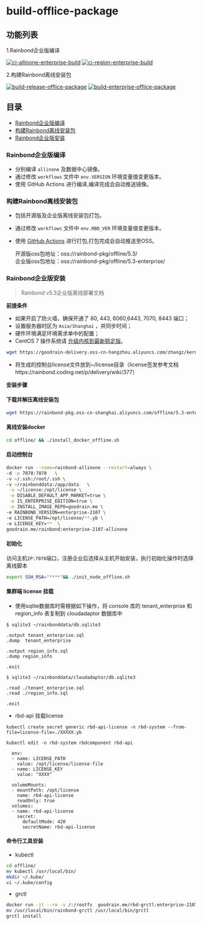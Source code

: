 # build-offlice-package


## 功能列表

1.Rainbond企业版编译

[![ci-allinone-enterprise-build](https://github.com/goodrain/build-offlice-package/actions/workflows/ci-allinone-enterprise.yml/badge.svg)](https://github.com/goodrain/build-offlice-package/actions/workflows/ci-allinone-enterprise.yml)
[![ci-region-enterprise-build](https://github.com/goodrain/build-offlice-package/actions/workflows/ci-region-enterprise.yml/badge.svg)](https://github.com/goodrain/build-offlice-package/actions/workflows/ci-region-enterprise.yml)

2.构建Rainbond离线安装包

[![build-release-offlice-package](https://github.com/goodrain/build-offlice-package/actions/workflows/release-offline-package.yml/badge.svg)](https://github.com/goodrain/build-offlice-package/actions/workflows/release-offline-package.yml)
[![build-enterprise-offlice-package](https://github.com/goodrain/build-offlice-package/actions/workflows/enterprise-offline-package.yml/badge.svg)](https://github.com/goodrain/build-offlice-package/actions/workflows/enterprise-offline-package.yml)

## 目录

* [Rainbond企业版编译](#Rainbond企业版编译)
* [构建Rainbond离线安装包](#构建Rainbond离线安装包)
* [Rainbond企业版安装](#Rainbond企业版安装)

### Rainbond企业版编译


- 分别编译 `allinone` 及数据中心镜像。
- 通过修改 `workflows` 文件中 `env.VERSION` 环境变量值变更版本。
- 使用 GitHub Actions 进行编译,编译完成会自动推送镜像。
    

### 构建Rainbond离线安装包

- 包括开源版及企业版离线安装包打包。
- 通过修改 `workflows` 文件中 `env.RBD_VER` 环境变量值变更版本。
- 使用 [GitHub Actions](https://github.com/goodrain/build-offlice-package/actions/workflows/release-offline-package.yml) 进行打包,打包完成会自动推送至OSS。

    开源版oss包地址：oss://rainbond-pkg/offline/5.3/         
    企业版oss包地址：oss://rainbond-pkg/offline/5.3-enterprise/

### Rainbond企业版安装

> Rainbond v5.3企业版离线部署文档

**前提条件**

- 如果开启了防⽕墙，确保开通了 80, 443, 6060,6443, 7070, 8443 端⼝；
- 设置服务器时区为 `Asia/Shanghai` ，并同步时间；
- 硬件环境满⾜环境需求单中的配置；
- CentOS 7 操作系统请 [升级内核到最新稳定版](https://t.goodrain.com/t/topic/1305)。
```bash
wget https://goodrain-delivery.oss-cn-hangzhou.aliyuncs.com/zhangz/kernel_upgrade.tgz && tar xvf kernel_upgrade.tgz  && cd kernel_upgrade && sh kernel_upgrade.sh
```
- 将生成的控制台license文件放到~/license目录（license签发参考文档https://rainbond.coding.net/p/delivery/wiki/377）

**安装步骤**

#### 下载并解压离线安装包

```bash
wget https://rainbond-pkg.oss-cn-shanghai.aliyuncs.com/offline/5.3-enterprise/rainbond-offline-enterprise-2107.tgz && tar xvf rainbond-offline-enterprise-2107.tgz
```

#### 离线安装docker

```bash
cd offline/ && ./install_docker_offline.sh
```

#### 启动控制台

```bash
docker run --name=rainbond-allinone --restart=always \
-d -p 7070:7070   \
-v ~/.ssh:/root/.ssh \
-v ~/rainbonddata:/app/data   \
 -v ~/license:/opt/license \
 -e DISABLE_DEFAULT_APP_MARKET=true \
 -e IS_ENTERPRISE_EDITION=true \
 -e INSTALL_IMAGE_REPO=goodrain.me \
-e RAINBOND_VERSION=enterprise-2107 \
-e LICENSE_PATH=/opt/license/**.yb \
-e LICENSE_KEY=**  \
goodrain.me/rainbond:enterprise-2107-allinone
```


#### 初始化

访问主机`IP:7070`端口，注册企业后选择从主机开始安装，执行初始化操作时选择离线脚本

```bash
export SSH_RSA="****"&& ./init_node_offline.sh
```

#### 集群端 license 挂载

- 使用sqlite数据库时需根据如下操作，将 console 库的 tenant_enterprise 和 region_info 表复制到 cloudadaptor 数据库中

```
$ sqlite3 ~/rainbonddata/db.sqlite3

.output tenant_enterprise.sql
.dump  tenant_enterprise

.output region_info.sql
.dump region_info

.exit

$ sqlite3 ~/rainbonddata/cloudadaptor/db.sqlite3

.read ./tenant_enterprise.sql
.read ./region_info.sql

.exit
```

- rbd-api 挂载license

```
kubectl create secret generic rbd-api-license -n rbd-system --from-file=license-file=./XXXXX.yb

kubectl edit -n rbd-system rbdcomponent rbd-api

  env:
  - name: LICENSE_PATH
    value: /opt/license/license-file
  - name: LICENSE_KEY
    value: "XXXX"

  volumeMounts:
  - mountPath: /opt/license
    name: rbd-api-license
    readOnly: true
  volumes:
  - name: rbd-api-license
    secret:
      defaultMode: 420
      secretName: rbd-api-license
```

#### 命令行工具安装

- kubectl

```bash
cd offline/ 
mv kubectl /usr/local/bin/
mkdir ~/.kube/
vi ~/.kube/config
```


- grctl

```bash
docker run -it --rm -v /:/rootfs  goodrain.me/rbd-grctl:enterprise-2107 copy
mv /usr/local/bin/rainbond-grctl /usr/local/bin/grctl 
grctl install 
```


